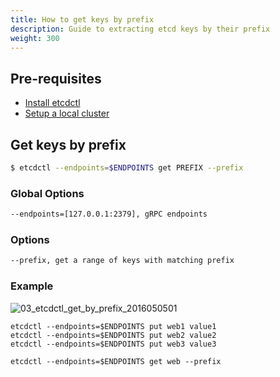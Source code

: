 ```yaml
---
title: How to get keys by prefix
description: Guide to extracting etcd keys by their prefix
weight: 300
---
```


## Pre-requisites

* [Install etcdctl](https://etcd.io/docs/v3.6/install/)
* [Setup a local cluster](https://etcd.io/docs/v3.6/dev-guide/local_cluster/)

## Get keys by prefix

```bash
$ etcdctl --endpoints=$ENDPOINTS get PREFIX --prefix
```

### Global Options

```bash
--endpoints=[127.0.0.1:2379], gRPC endpoints
```

### Options

```bash
--prefix, get a range of keys with matching prefix
```

### Example

![03_etcdctl_get_by_prefix_2016050501](https://storage.googleapis.com/etcd/demo/03_etcdctl_get_by_prefix_2016050501.gif)

```shell
etcdctl --endpoints=$ENDPOINTS put web1 value1
etcdctl --endpoints=$ENDPOINTS put web2 value2
etcdctl --endpoints=$ENDPOINTS put web3 value3

etcdctl --endpoints=$ENDPOINTS get web --prefix
```
